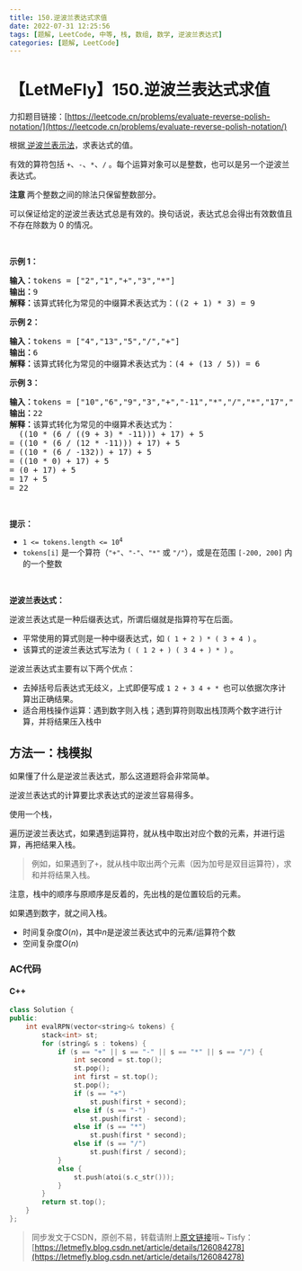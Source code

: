 ```yaml
---
title: 150.逆波兰表达式求值
date: 2022-07-31 12:25:56
tags: [题解, LeetCode, 中等, 栈, 数组, 数学, 逆波兰表达式]
categories: [题解, LeetCode]
---
```


# 【LetMeFly】150.逆波兰表达式求值

力扣题目链接：[https://leetcode.cn/problems/evaluate-reverse-polish-notation/](https://leetcode.cn/problems/evaluate-reverse-polish-notation/)

<p>根据<a href="https://baike.baidu.com/item/%E9%80%86%E6%B3%A2%E5%85%B0%E5%BC%8F/128437" target="_blank"> 逆波兰表示法</a>，求表达式的值。</p>

<p>有效的算符包括&nbsp;<code>+</code>、<code>-</code>、<code>*</code>、<code>/</code>&nbsp;。每个运算对象可以是整数，也可以是另一个逆波兰表达式。</p>

<p><b>注意&nbsp;</b>两个整数之间的除法只保留整数部分。</p>

<p>可以保证给定的逆波兰表达式总是有效的。换句话说，表达式总会得出有效数值且不存在除数为 0 的情况。</p>

<p>&nbsp;</p>

<p><strong>示例&nbsp;1：</strong></p>

<pre>
<strong>输入：</strong>tokens = ["2","1","+","3","*"]
<strong>输出：</strong>9
<strong>解释：</strong>该算式转化为常见的中缀算术表达式为：((2 + 1) * 3) = 9
</pre>

<p><strong>示例&nbsp;2：</strong></p>

<pre>
<strong>输入：</strong>tokens = ["4","13","5","/","+"]
<strong>输出：</strong>6
<strong>解释：</strong>该算式转化为常见的中缀算术表达式为：(4 + (13 / 5)) = 6
</pre>

<p><strong>示例&nbsp;3：</strong></p>

<pre>
<strong>输入：</strong>tokens = ["10","6","9","3","+","-11","*","/","*","17","+","5","+"]
<strong>输出：</strong>22
<strong>解释：</strong>该算式转化为常见的中缀算术表达式为：
  ((10 * (6 / ((9 + 3) * -11))) + 17) + 5
= ((10 * (6 / (12 * -11))) + 17) + 5
= ((10 * (6 / -132)) + 17) + 5
= ((10 * 0) + 17) + 5
= (0 + 17) + 5
= 17 + 5
= 22</pre>

<p>&nbsp;</p>

<p><strong>提示：</strong></p>

<ul>
	<li><code>1 &lt;= tokens.length &lt;= 10<sup>4</sup></code></li>
	<li><code>tokens[i]</code>&nbsp;是一个算符（<code>"+"</code>、<code>"-"</code>、<code>"*"</code> 或 <code>"/"</code>），或是在范围 <code>[-200, 200]</code> 内的一个整数</li>
</ul>

<p>&nbsp;</p>

<p><strong>逆波兰表达式：</strong></p>

<p>逆波兰表达式是一种后缀表达式，所谓后缀就是指算符写在后面。</p>

<ul>
	<li>平常使用的算式则是一种中缀表达式，如 <code>( 1 + 2 ) * ( 3 + 4 )</code> 。</li>
	<li>该算式的逆波兰表达式写法为 <code>( ( 1 2 + ) ( 3 4 + ) * )</code> 。</li>
</ul>

<p>逆波兰表达式主要有以下两个优点：</p>

<ul>
	<li>去掉括号后表达式无歧义，上式即便写成 <code>1 2 + 3 4 + * </code>也可以依据次序计算出正确结果。</li>
	<li>适合用栈操作运算：遇到数字则入栈；遇到算符则取出栈顶两个数字进行计算，并将结果压入栈中</li>
</ul>


    
## 方法一：栈模拟

如果懂了什么是逆波兰表达式，那么这道题将会非常简单。

逆波兰表达式的计算要比求表达式的逆波兰容易得多。

使用一个栈，

遍历逆波兰表达式，如果遇到运算符，就从栈中取出对应个数的元素，并进行运算，再把结果入栈。

> 例如，如果遇到了```+```，就从栈中取出两个元素（因为加号是双目运算符），求和并将结果入栈。

注意，栈中的顺序与原顺序是反着的，先出栈的是位置较后的元素。

如果遇到数字，就之间入栈。

+ 时间复杂度$O(n)$，其中$n$是逆波兰表达式中的元素/运算符个数
+ 空间复杂度$O(n)$

### AC代码

#### C++

```cpp
class Solution {
public:
    int evalRPN(vector<string>& tokens) {
        stack<int> st;
        for (string& s : tokens) {
            if (s == "+" || s == "-" || s == "*" || s == "/") {
                int second = st.top();
                st.pop();
                int first = st.top();
                st.pop();
                if (s == "+")
                    st.push(first + second);
                else if (s == "-")
                    st.push(first - second);
                else if (s == "*")
                    st.push(first * second);
                else if (s == "/")
                    st.push(first / second);
            }
            else {
                st.push(atoi(s.c_str()));
            }
        }
        return st.top();
    }
};
```

> 同步发文于CSDN，原创不易，转载请附上[原文链接](https://blog.letmefly.xyz/2022/07/31/LeetCode%200150.%E9%80%86%E6%B3%A2%E5%85%B0%E8%A1%A8%E8%BE%BE%E5%BC%8F%E6%B1%82%E5%80%BC/)哦~
> Tisfy：[https://letmefly.blog.csdn.net/article/details/126084278](https://letmefly.blog.csdn.net/article/details/126084278)
